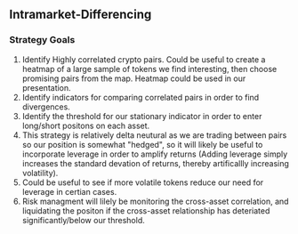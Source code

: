 ## Intramarket-Differencing
### Strategy Goals
1) Identify Highly correlated crypto pairs. Could be useful to create a heatmap of a large sample of tokens we find interesting, then choose promising pairs from the map. Heatmap could be used in our presentation.
2) Identify indicators for comparing correlated pairs in order to find divergences.
3) Identify the threshold for our stationary indicator in order to enter long/short positons on each asset.
4) This strategy is relatively delta neutural as we are trading between pairs so our position is somewhat "hedged", so it will likely be useful to incorporate leverage in order to amplify returns (Adding leverage simply increases the standard devation of returns, thereby artificallly increasing volatility).
5) Could be useful to see if more volatile tokens reduce our need for leverage in certian cases.
6) Risk managment will lilely be monitoring the cross-asset correlation, and liquidating the positon if the cross-asset relationship has deteriated significantly/below our threshold.
